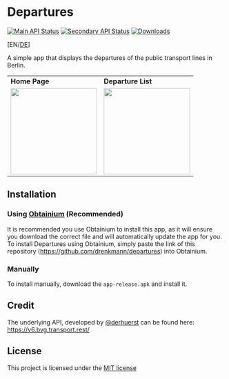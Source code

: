 # Departures

[![Main API Status](https://img.shields.io/uptimerobot/status/m793274554-6cf10d741ce5352cc2a6d65f?style=flat-square&label=Main%20API
)](https://stats.uptimerobot.com/57wNLs39M/793274554)
[![Secondary API Status](https://img.shields.io/uptimerobot/status/m793274559-f7e6aec36412170133ab2b04?style=flat-square&label=Secondary%20API
)](https://stats.uptimerobot.com/57wNLs39M/793274559)
[![Downloads](https://img.shields.io/github/downloads/drenkmann/departures/total?style=flat-square&color=blue
)](https://github.com/drenkmann/departures/releases/latest)

[EN/[DE](./docs/de/README.md)]

A simple app that displays the departures of the public transport lines in Berlin.

<table>
    <tr>
        <td><b>Home Page</b></td>
        <td><b>Departure List</b></td>
    </tr>
    <tr>
        <td><img src="./docs/images/HomePage.png" width=200/></td>
        <td><img src="./docs/images/DepartureList.png" width=200/></td>
    </tr>
</table>

## Installation

### Using [Obtainium](https://github.com/ImranR98/Obtainium) (Recommended)
It is recommended you use Obtainium to install this app, as it will ensure you download the correct file and will automatically update the app for you. To install Departures using Obtainium, simply paste the link of this repository (https://github.com/drenkmann/departures) into Obtainium.

### Manually
To install manually, download the `app-release.apk` and install it.

## Credit
The underlying API, developed by [@derhuerst](https://github.com/derhuerst) can be found here: https://v6.bvg.transport.rest/

## License
This project is licensed under the [MIT license](./LICENSE.md)
